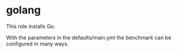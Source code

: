 # golang

This role installs Go.

With the parameters in the defaults/main.yml the benchmark can be configured in many ways. 
